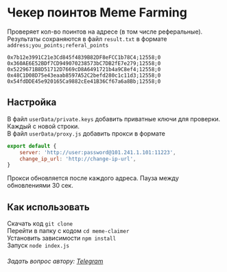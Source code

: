 # Чекер поинтов Meme Farming
Проверяет кол-во поинтов на адресе (в том числе реферальные).  
Результаты сохраняются в файл `result.txt` в формате `address;you_points;referal_points`  

```
0x7b12e3991C21e3Cd845f4839B82DF8eFCC1b78C4;12558;0
0x360AE6E52BDf7CD949070238573bC7DB2fE7e279;12558;0
0x5229671B8D51712D7669cD8A6491721b4a9C8ef4;12558;0
0x48C1D08D75e43eaab8597A52C2befd280c1c11d3;12558;0
0x54fdDDE45e920165Ca9882cEe41B36Cf67a6a8Bb;12558;0
```

## Настройка
В файл `userData/private.keys` добавить приватные ключи для проверки. Каждый с новой строки.  
В файл `userData/proxy.js` добавить прокси в формате  
```javascript
export default {
    server: 'http://user:password@101.241.1.101:11223',
    change_ip_url: 'http://change-ip-url',
}
```
Прокси обновляется после каждого адреса. Пауза между обновлениями 30 сек.

## Как использовать
Скачать код `git clone`  
Перейти в папку с кодом `cd meme-claimer`  
Установить зависимости `npm install`  
Запуск `node index.js`


###### Задать вопрос автору: [Telegram](https://t.me/buba_ru)

